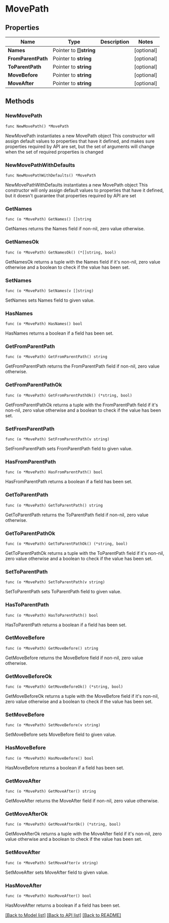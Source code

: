 # MovePath

## Properties

Name | Type | Description | Notes
------------ | ------------- | ------------- | -------------
**Names** | Pointer to **[]string** |  | [optional] 
**FromParentPath** | Pointer to **string** |  | [optional] 
**ToParentPath** | Pointer to **string** |  | [optional] 
**MoveBefore** | Pointer to **string** |  | [optional] 
**MoveAfter** | Pointer to **string** |  | [optional] 

## Methods

### NewMovePath

`func NewMovePath() *MovePath`

NewMovePath instantiates a new MovePath object
This constructor will assign default values to properties that have it defined,
and makes sure properties required by API are set, but the set of arguments
will change when the set of required properties is changed

### NewMovePathWithDefaults

`func NewMovePathWithDefaults() *MovePath`

NewMovePathWithDefaults instantiates a new MovePath object
This constructor will only assign default values to properties that have it defined,
but it doesn't guarantee that properties required by API are set

### GetNames

`func (o *MovePath) GetNames() []string`

GetNames returns the Names field if non-nil, zero value otherwise.

### GetNamesOk

`func (o *MovePath) GetNamesOk() (*[]string, bool)`

GetNamesOk returns a tuple with the Names field if it's non-nil, zero value otherwise
and a boolean to check if the value has been set.

### SetNames

`func (o *MovePath) SetNames(v []string)`

SetNames sets Names field to given value.

### HasNames

`func (o *MovePath) HasNames() bool`

HasNames returns a boolean if a field has been set.

### GetFromParentPath

`func (o *MovePath) GetFromParentPath() string`

GetFromParentPath returns the FromParentPath field if non-nil, zero value otherwise.

### GetFromParentPathOk

`func (o *MovePath) GetFromParentPathOk() (*string, bool)`

GetFromParentPathOk returns a tuple with the FromParentPath field if it's non-nil, zero value otherwise
and a boolean to check if the value has been set.

### SetFromParentPath

`func (o *MovePath) SetFromParentPath(v string)`

SetFromParentPath sets FromParentPath field to given value.

### HasFromParentPath

`func (o *MovePath) HasFromParentPath() bool`

HasFromParentPath returns a boolean if a field has been set.

### GetToParentPath

`func (o *MovePath) GetToParentPath() string`

GetToParentPath returns the ToParentPath field if non-nil, zero value otherwise.

### GetToParentPathOk

`func (o *MovePath) GetToParentPathOk() (*string, bool)`

GetToParentPathOk returns a tuple with the ToParentPath field if it's non-nil, zero value otherwise
and a boolean to check if the value has been set.

### SetToParentPath

`func (o *MovePath) SetToParentPath(v string)`

SetToParentPath sets ToParentPath field to given value.

### HasToParentPath

`func (o *MovePath) HasToParentPath() bool`

HasToParentPath returns a boolean if a field has been set.

### GetMoveBefore

`func (o *MovePath) GetMoveBefore() string`

GetMoveBefore returns the MoveBefore field if non-nil, zero value otherwise.

### GetMoveBeforeOk

`func (o *MovePath) GetMoveBeforeOk() (*string, bool)`

GetMoveBeforeOk returns a tuple with the MoveBefore field if it's non-nil, zero value otherwise
and a boolean to check if the value has been set.

### SetMoveBefore

`func (o *MovePath) SetMoveBefore(v string)`

SetMoveBefore sets MoveBefore field to given value.

### HasMoveBefore

`func (o *MovePath) HasMoveBefore() bool`

HasMoveBefore returns a boolean if a field has been set.

### GetMoveAfter

`func (o *MovePath) GetMoveAfter() string`

GetMoveAfter returns the MoveAfter field if non-nil, zero value otherwise.

### GetMoveAfterOk

`func (o *MovePath) GetMoveAfterOk() (*string, bool)`

GetMoveAfterOk returns a tuple with the MoveAfter field if it's non-nil, zero value otherwise
and a boolean to check if the value has been set.

### SetMoveAfter

`func (o *MovePath) SetMoveAfter(v string)`

SetMoveAfter sets MoveAfter field to given value.

### HasMoveAfter

`func (o *MovePath) HasMoveAfter() bool`

HasMoveAfter returns a boolean if a field has been set.


[[Back to Model list]](../README.md#documentation-for-models) [[Back to API list]](../README.md#documentation-for-api-endpoints) [[Back to README]](../README.md)


